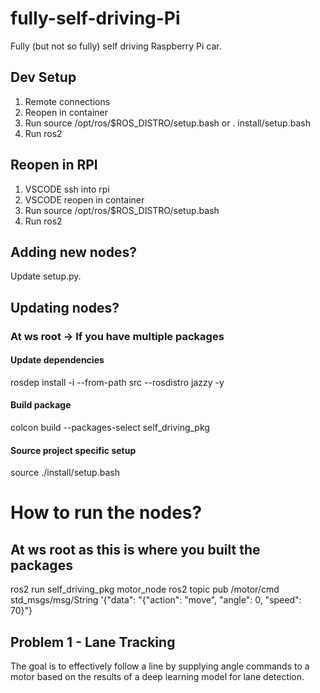 # fully-self-driving-Pi
Fully (but not so fully) self driving Raspberry Pi car.

## Dev Setup
1. Remote connections
2. Reopen in container
3. Run source /opt/ros/$ROS_DISTRO/setup.bash or . install/setup.bash
4. Run ros2

## Reopen in RPI
1. VSCODE ssh into rpi
2. VSCODE reopen in container
3. Run source /opt/ros/$ROS_DISTRO/setup.bash
4. Run ros2

## Adding new nodes?
Update setup.py.

## Updating nodes?
### At ws root -> If you have multiple packages
#### Update dependencies
rosdep install -i --from-path src --rosdistro jazzy -y
#### Build package
colcon build --packages-select self_driving_pkg
#### Source project specific setup
source ./install/setup.bash 

# How to run the nodes?
## At ws root as this is where you built the packages
ros2 run self_driving_pkg motor_node
ros2 topic pub /motor/cmd std_msgs/msg/String '{"data": "{\"action\": \"move\", \"angle\": 0, \"speed\": 70}"}

## Problem 1 - Lane Tracking
The goal is to effectively follow a line by supplying angle commands to a motor based on the results of a deep learning model for lane detection.